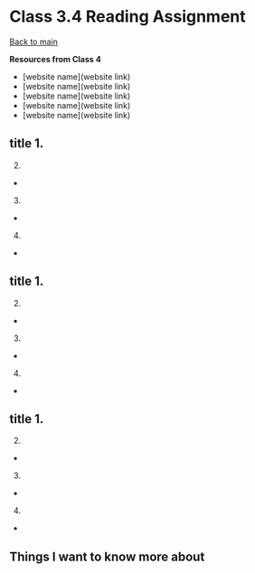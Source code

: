 # Class 3.4 Reading Assignment

[Back to main](https://michaeldulin.github.io/reading-notes)

**Resources from Class 4**
- [website name](website link)
- [website name](website link)
- [website name](website link)
- [website name](website link)
- [website name](website link)

**title**
1.
  -
2. 
  - 
3. 
  - 
4. 
  - 

  
**title**
1.
  -
2. 
  - 
3. 
  - 
4. 
  - 
 
  
**title**
1.
  -
2. 
  - 
3. 
  - 
4. 
  - 



## Things I want to know more about


